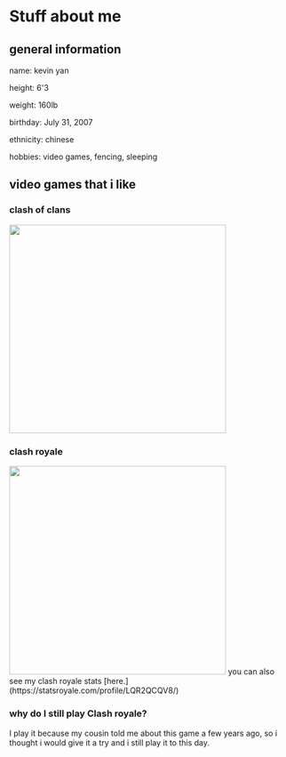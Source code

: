 
<html>
<h1> Stuff about me </h1>

<body>
<h2> general information </h2>
  <p> name: kevin yan </p>
  <p> height: 6'3 </p>
  <p> weight: 160lb </p>
  <p> birthday: July 31, 2007 </p>
  <p> ethnicity: chinese </p>
  <p> hobbies: video games, fencing, sleeping </p>
  
  <h2> video games that i like </h2>
<h3> clash of clans </h3>
  <img src="https://user-images.githubusercontent.com/114519131/193763514-2a126384-824f-4cd2-b035-59cd98aa527a.jpg" data-noaft="1" style="width: 390px; height: 375.22px; margin: 0px;" />
<h3> clash royale </h3> 
  <img src="https://user-images.githubusercontent.com/114519131/193762913-c2904cd2-724f-4228-abac-647d1d2b9e7d.jpg" data-noaft="1" style="width: 390px; height: 375.22px; margin: 0px;" />
 you can also see my clash royale stats [here.](https://statsroyale.com/profile/LQR2QCQV8/) 
  <h3> why do I still play Clash royale? </h3> 
  I play it because my cousin told me about this game a few years ago, so i thought i would give it a try and i still play it to this day.
</body>



</html>
